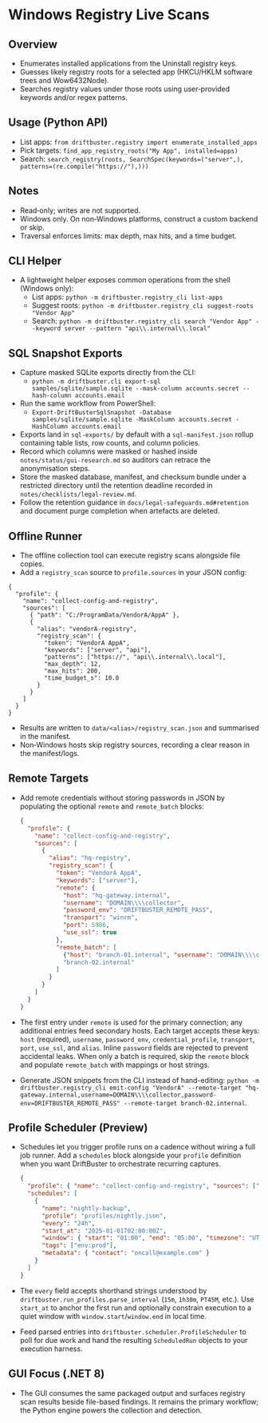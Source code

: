 Windows Registry Live Scans
===========================

Overview
--------
- Enumerates installed applications from the Uninstall registry keys.
- Guesses likely registry roots for a selected app (HKCU/HKLM software trees and Wow6432Node).
- Searches registry values under those roots using user‑provided keywords and/or regex patterns.

Usage (Python API)
------------------
- List apps: `from driftbuster.registry import enumerate_installed_apps`
- Pick targets: `find_app_registry_roots("My App", installed=apps)`
- Search: `search_registry(roots, SearchSpec(keywords=("server",), patterns=(re.compile("https://"),)))`

Notes
-----
- Read‑only; writes are not supported.
- Windows only. On non‑Windows platforms, construct a custom backend or skip.
- Traversal enforces limits: max depth, max hits, and a time budget.

CLI Helper
----------
- A lightweight helper exposes common operations from the shell (Windows only):
  - List apps: `python -m driftbuster.registry_cli list-apps`
  - Suggest roots: `python -m driftbuster.registry_cli suggest-roots "Vendor App"`
  - Search: `python -m driftbuster.registry_cli search "Vendor App" --keyword server --pattern "api\\.internal\\.local"`

SQL Snapshot Exports
--------------------
- Capture masked SQLite exports directly from the CLI:
  - `python -m driftbuster.cli export-sql samples/sqlite/sample.sqlite --mask-column accounts.secret --hash-column accounts.email`
- Run the same workflow from PowerShell:
  - `Export-DriftBusterSqlSnapshot -Database samples/sqlite/sample.sqlite -MaskColumn accounts.secret -HashColumn accounts.email`
- Exports land in `sql-exports/` by default with a `sql-manifest.json` rollup containing table lists, row counts, and column policies.
- Record which columns were masked or hashed inside `notes/status/gui-research.md` so auditors can retrace the anonymisation steps.
- Store the masked database, manifest, and checksum bundle under a restricted directory until the retention deadline recorded in `notes/checklists/legal-review.md`.
- Follow the retention guidance in `docs/legal-safeguards.md#retention` and document purge completion when artefacts are deleted.

Offline Runner
--------------
- The offline collection tool can execute registry scans alongside file copies.
- Add a `registry_scan` source to `profile.sources` in your JSON config:

```
{
  "profile": {
    "name": "collect-config-and-registry",
    "sources": [
      { "path": "C:/ProgramData/VendorA/AppA" },
      {
        "alias": "vendorA-registry",
        "registry_scan": {
          "token": "VendorA AppA",
          "keywords": ["server", "api"],
          "patterns": ["https://", "api\\.internal\\.local"],
          "max_depth": 12,
          "max_hits": 200,
          "time_budget_s": 10.0
        }
      }
    ]
  }
}
```

- Results are written to `data/<alias>/registry_scan.json` and summarised in the manifest.
- Non‑Windows hosts skip registry sources, recording a clear reason in the manifest/logs.

Remote Targets
--------------
- Add remote credentials without storing passwords in JSON by populating the
  optional `remote` and `remote_batch` blocks:

  ```json
  {
    "profile": {
      "name": "collect-config-and-registry",
      "sources": [
        {
          "alias": "hq-registry",
          "registry_scan": {
            "token": "VendorA AppA",
            "keywords": ["server"],
            "remote": {
              "host": "hq-gateway.internal",
              "username": "DOMAIN\\\\collector",
              "password_env": "DRIFTBUSTER_REMOTE_PASS",
              "transport": "winrm",
              "port": 5986,
              "use_ssl": true
            },
            "remote_batch": [
              {"host": "branch-01.internal", "username": "DOMAIN\\\\collector"},
              "branch-02.internal"
            ]
          }
        }
      ]
    }
  }
  ```

- The first entry under `remote` is used for the primary connection; any
  additional entries feed secondary hosts. Each target accepts these keys:
  `host` (required), `username`, `password_env`, `credential_profile`,
  `transport`, `port`, `use_ssl`, and `alias`. Inline `password` fields are
  rejected to prevent accidental leaks. When only a batch is required, skip the
  `remote` block and populate `remote_batch` with mappings or host strings.
- Generate JSON snippets from the CLI instead of hand-editing:
  `python -m driftbuster.registry_cli emit-config "VendorA" --remote-target "hq-gateway.internal,username=DOMAIN\\\\collector,password-env=DRIFTBUSTER_REMOTE_PASS" --remote-target branch-02.internal`.

Profile Scheduler (Preview)
---------------------------
- Schedules let you trigger profile runs on a cadence without wiring a full job
  runner. Add a `schedules` block alongside your `profile` definition when you
  want DriftBuster to orchestrate recurring captures.

  ```json
  {
    "profile": { "name": "collect-config-and-registry", "sources": ["C:/App"] },
    "schedules": [
      {
        "name": "nightly-backup",
        "profile": "profiles/nightly.json",
        "every": "24h",
        "start_at": "2025-01-01T02:00:00Z",
        "window": { "start": "01:00", "end": "05:00", "timezone": "UTC" },
        "tags": ["env:prod"],
        "metadata": { "contact": "oncall@example.com" }
      }
    ]
  }
  ```
- The `every` field accepts shorthand strings understood by
  `driftbuster.run_profiles.parse_interval` (`15m`, `1h30m`, `PT45M`, etc.). Use
  `start_at` to anchor the first run and optionally constrain execution to a
  quiet window with `window.start`/`window.end` in local time.
- Feed parsed entries into `driftbuster.scheduler.ProfileScheduler` to poll for
  due work and hand the resulting `ScheduledRun` objects to your execution
  harness.

GUI Focus (\.NET 8)
-------------------
- The GUI consumes the same packaged output and surfaces registry scan results
  beside file-based findings. It remains the primary workflow; the Python
  engine powers the collection and detection.
